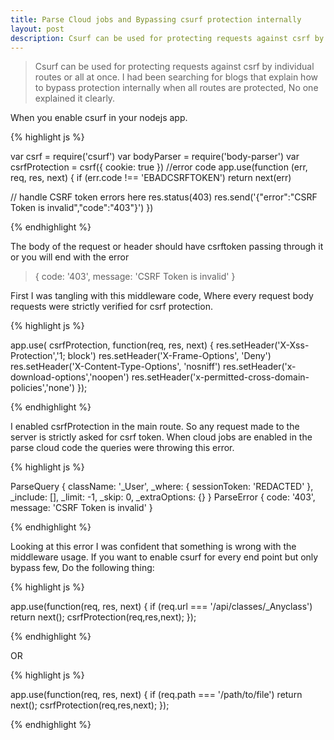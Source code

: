 ```yaml
---
title: Parse Cloud jobs and Bypassing csurf protection internally
layout: post
description: Csurf can be used for protecting requests against csrf by individual routes or all at once. I had been searching for blogs that explain how to bypass protection internally
---
```

> Csurf can be used for protecting requests against csrf by individual routes or all at once. I had been searching for blogs that explain how to bypass protection internally when all routes are protected, No one explained it clearly.

When you enable csurf in your nodejs app. 

{% highlight js %}

var csrf = require('csurf')
var bodyParser = require('body-parser')
var csrfProtection = csrf({ cookie: true })
//error code
app.use(function (err, req, res, next) {
  if (err.code !== 'EBADCSRFTOKEN') return next(err)

  // handle CSRF token errors here
  res.status(403)
  res.send('{"error":"CSRF Token is invalid","code":"403"}')
})

{% endhighlight %}

The body of the request or header should have csrftoken passing through it or you will end with the error

>{ code: '403', message: 'CSRF Token is invalid' }

First I was tangling with this middleware code, Where every request body requests were strictly verified for csrf protection. 

{% highlight js %}

app.use( csrfProtection, function(req, res, next) {
  res.setHeader('X-Xss-Protection','1; block')
  res.setHeader('X-Frame-Options', 'Deny')
  res.setHeader('X-Content-Type-Options', 'nosniff')
  res.setHeader('x-download-options','noopen')
  res.setHeader('x-permitted-cross-domain-policies','none')
});

{% endhighlight %}

I enabled csrfProtection in the main route. So any request made to the server is strictly asked for csrf token.
When cloud jobs are enabled in the parse cloud code the queries were throwing this error.

{% highlight js %}

ParseQuery {
  className: '_User',
  _where: { sessionToken: 'REDACTED' },
  _include: [],
  _limit: -1,
  _skip: 0,
  _extraOptions: {} }
ParseError { code: '403', message: 'CSRF Token is invalid' }

{% endhighlight %}

Looking at this error I was confident that something is wrong with the middleware usage. If you want to enable csurf for every end point but only bypass few, Do the following thing:

{% highlight js %}

app.use(function(req, res, next) {
   if (req.url === '/api/classes/_Anyclass') return next();
    csrfProtection(req,res,next);
});

{% endhighlight %}

OR

{% highlight js %}

app.use(function(req, res, next) {
   if (req.path === '/path/to/file') return next();
    csrfProtection(req,res,next);
});

{% endhighlight %}
